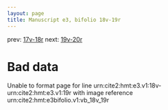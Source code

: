 ```yaml
---
layout: page
title: Manuscript e3, bifolio 18v-19r
---
```


prev: [17v-18r](../17v-18r/) next: [19v-20r](../19v-20r/)

# Bad data

Unable to format page for line urn:cite2:hmt:e3.v1:18v-urn:cite2:hmt:e3.v1:19r with image reference urn:cite2:hmt:e3bifolio.v1:vb_18v_19r
